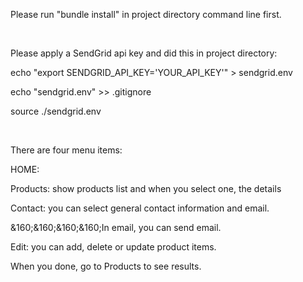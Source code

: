 
<p>Please run "bundle install" in project directory command line first.</p>
<br/>
<p>Please apply a SendGrid api key and did this in project directory:</p>
      <p>echo "export SENDGRID_API_KEY='YOUR_API_KEY'" > sendgrid.env</p>
      <p>echo "sendgrid.env" >> .gitignore</p>
      <p>source ./sendgrid.env</p>
<br/>
<p>There are four menu items:</p>
<p>HOME:</p>
<p>Products: show products list and when you select one, the details</p>
<p>Contact: you can select general contact information and email.</p>
<p>&160;&160;&160;&160;In email, you can send email.</p>
<p>Edit: you can add, delete or update product items.</p>
<p>      When you done, go to Products to see results.</p>
